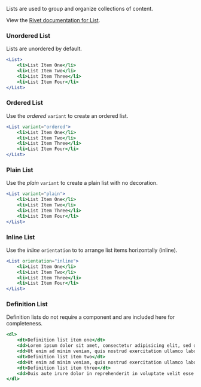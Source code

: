 Lists are used to group and organize collections of content.

View the [Rivet documentation for List](https://rivet.uits.iu.edu/components/page-content/lists/).

### Unordered List

Lists are unordered by default.

```jsx
<List>
    <li>List Item One</li>
    <li>List Item Two</li>
    <li>List Item Three</li>
    <li>List Item Four</li>
</List>
```

### Ordered List

Use the *ordered* `variant` to create an ordered list.

```jsx
<List variant="ordered">
    <li>List Item One</li>
    <li>List Item Two</li>
    <li>List Item Three</li>
    <li>List Item Four</li>
</List>
```
### Plain List

Use the *plain* `variant` to create a plain list with no decoration.

```jsx
<List variant="plain">
    <li>List Item One</li>
    <li>List Item Two</li>
    <li>List Item Three</li>
    <li>List Item Four</li>
</List>
```

### Inline List

Use the *inline* `orientation` to to arrange list items horizontally (inline).

```jsx
<List orientation="inline">
    <li>List Item One</li>
    <li>List Item Two</li>
    <li>List Item Three</li>
    <li>List Item Four</li>
</List>
```

### Definition List

Definition lists do not require a component and are included here for completeness.

```jsx
<dl>
    <dt>Definition list item one</dt>
    <dd>Lorem ipsum dolor sit amet, consectetur adipisicing elit, sed do eiusmod tempor incididunt ut labore et dolore magna aliqua.</dd>
    <dd>Ut enim ad minim veniam, quis nostrud exercitation ullamco laboris nisi ut aliquip ex ea commodo consequat.</dd>
    <dt>Definition list item two</dt>
    <dd>Ut enim ad minim veniam, quis nostrud exercitation ullamco laboris nisi ut aliquip ex ea commodo consequat.</dd>
    <dt>Definition list item three</dt>
    <dd>Duis aute irure dolor in reprehenderit in voluptate velit esse cillum dolore eu fugiat nulla pariatur.</dd>
</dl>
```
